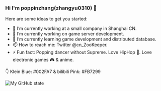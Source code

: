 ### Hi I'm poppinzhang(zhangyu0310) 👋

<!--
**zhangyu0310/zhangyu0310** is a ✨ _special_ ✨ repository because its `README.md` (this file) appears on your GitHub profile.
-->

Here are some ideas to get you started:

- :office: I’m currently working at a small company in Shanghai CN.
- 🔭 I’m currently working on game server development.
- 🌱 I’m currently learning game development and distributed database.
- 📫 How to reach me: Twitter @cn_ZooKeeper.
- ⚡ Fun fact: Popping dancer without Supreme. Love HipHop :metal:. Love electronic games :video_game: & anime.

:point_down: Klein Blue: #002FA7 & bilibili Pink: #FB7299

<img align="bottom" src="https://github-readme-stats.vercel.app/api?username=zhangyu0310&show_icons=true&icon_color=002FA7&bg_color=FFFFFF&title_color=FB7299&hide_title=false&hide=contribs&include_all_commits=true" alt="My GitHub state"/>
